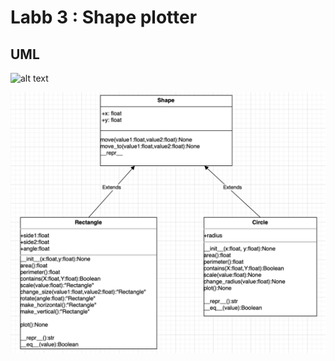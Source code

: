 # Labb 3 : Shape plotter

## UML 

![alt text](https://github.com/SamiFatmi/python-programming-SAMI-FATMI/tree/main/Labs/Labb-3/UML/Shape.png?raw=true)

![plot](./UML/Shape.png)